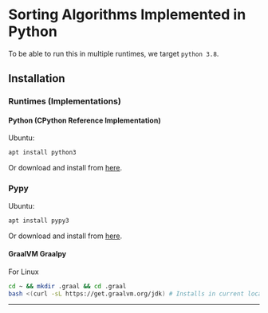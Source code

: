 # Sorting Algorithms Implemented in Python

To be able to run this in multiple runtimes, we target `python 3.8`.

## Installation

### Runtimes (Implementations)

#### Python (CPython Reference Implementation)

Ubuntu:

```bash
apt install python3
```

Or download and install from [here][50].

### Pypy

Ubuntu:

```bash
apt install pypy3
```

Or download and install from [here][51].

#### GraalVM Graalpy

For Linux

```bash
cd ~ && mkdir .graal && cd .graal
bash <(curl -sL https://get.graalvm.org/jdk) # Installs in current location
```

---

[50]: https://www.python.org/downloads/
[51]: https://www.pypy.org/download.html
